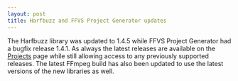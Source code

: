 ```yaml
---
layout: post
title: Harfbuzz and FFVS Project Generator updates
---
```


The Harfbuzz library was updated to 1.4.5 while FFVS Project Generator had a bugfix release 1.4.1. As always the latest releases are available on the [Projects](/1-projects) page while still allowing access to any previously supported releases. The latest FFmpeg build has also been updated to use the latest versions of the new libraries as well.